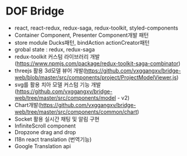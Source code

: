 # DOF Bridge

- react, react-redux, redux-saga, redux-toolkit, styled-components
- Container Component, Presenter Component개발 패턴
- store module Ducks패턴, bindAction actionCreator패턴
- grobal state : redux, redux-saga
- redux-toolkit 커스텀 라이브러리 개발(https://www.npmjs.com/package/redux-toolkit-saga-combinator)
- threejs 활용 3d모델 뷰어 개발(https://github.com/vxggangxv/bridge-web/blob/master/src/components/project/ProjectModelViewer.js)
- svg를 활용 치아 모델 커스텀 기능 개발(https://github.com/vxggangxv/bridge-web/tree/master/src/components/model - v2)
- Chart개발(https://github.com/vxggangxv/bridge-web/tree/master/src/components/common/chart)
- Socket 활용 실시간 채팅 및 알림 구현
- InfiniteScroll component
- Dropzone drag and drop
- I18n react translation (번역기능)
- Google Translation api
